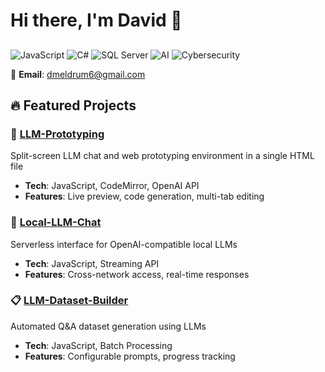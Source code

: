 # Hi there, I'm David 👋
## 
![JavaScript](https://img.shields.io/badge/JavaScript-F7DF1E?style=for-the-badge&logo=javascript&logoColor=black)
![C#](https://img.shields.io/badge/C%23-239120?style=for-the-badge&logo=c-sharp&logoColor=white)
![SQL Server](https://img.shields.io/badge/Microsoft_SQL_Server-CC2927?style=for-the-badge&logo=microsoft-sql-server&logoColor=white)
![AI](https://img.shields.io/badge/AI-Enthusiast-blue?style=flat-square)
![Cybersecurity](https://img.shields.io/badge/Cybersecurity-Focus-red?style=flat-square)

📧 **Email**: [dmeldrum6@gmail.com](mailto:dmeldrum6@gmail.com)
 
## 🔥 Featured Projects

### 🎯 [LLM-Prototyping](https://github.com/dmeldrum6/LLM-Prototyping)
Split-screen LLM chat and web prototyping environment in a single HTML file
- **Tech**: JavaScript, CodeMirror, OpenAI API
- **Features**: Live preview, code generation, multi-tab editing

### 💬 [Local-LLM-Chat](https://github.com/dmeldrum6/Local-LLM-Chat) 
Serverless interface for OpenAI-compatible local LLMs
- **Tech**: JavaScript, Streaming API
- **Features**: Cross-network access, real-time responses

### 📋 [LLM-Dataset-Builder](https://github.com/dmeldrum6/LLM-Dataset-Builder)
Automated Q&A dataset generation using LLMs
- **Tech**: JavaScript, Batch Processing
- **Features**: Configurable prompts, progress tracking



